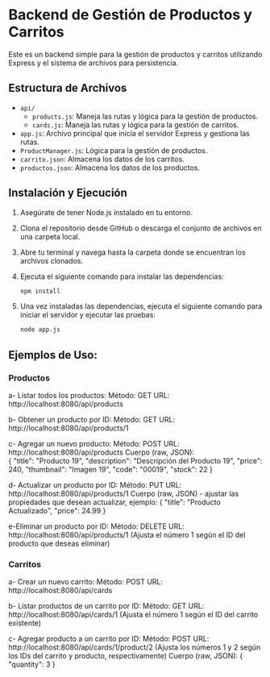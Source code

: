 # Backend de Gestión de Productos y Carritos

Este es un backend simple para la gestión de productos y carritos utilizando Express y el sistema de archivos para persistencia.

## Estructura de Archivos

- `api/`
  - `products.js`: Maneja las rutas y lógica para la gestión de productos.
  - `cards.js`: Maneja las rutas y lógica para la gestión de carritos.
- `app.js`: Archivo principal que inicia el servidor Express y gestiona las rutas.
- `ProductManager.js`: Lógica para la gestión de productos.
- `carrito.json`: Almacena los datos de los carritos.
- `productos.json`: Almacena los datos de los productos.

## Instalación y Ejecución

1. Asegúrate de tener Node.js instalado en tu entorno.

2. Clona el repositorio desde GitHub o descarga el conjunto de archivos en una carpeta local.

3. Abre tu terminal y navega hasta la carpeta donde se encuentran los archivos clonados.

4. Ejecuta el siguiente comando para instalar las dependencias:
    ```bash
    npm install
    ```
5. Una vez instaladas las dependencias, ejecuta el siguiente comando para iniciar el servidor y ejecutar las pruebas:
    ```bash
    node app.js
    ```

## Ejemplos de Uso:
### Productos
a- Listar todos los productos:
    Método: GET
    URL: http://localhost:8080/api/products

b- Obtener un producto por ID:
    Método: GET
    URL: http://localhost:8080/api/products/1

c- Agregar un nuevo producto:
Método: POST
URL: http://localhost:8080/api/products
Cuerpo (raw, JSON):   
    {
    "title": "Producto 19",
    "description": "Descripción del Producto 19",
    "price": 240,
    "thumbnail": "Imagen 19",
    "code": "00019",
    "stock": 22
    }

d- Actualizar un producto por ID:
Método: PUT
URL: http://localhost:8080/api/products/1
Cuerpo (raw, JSON) - ajustar las propiedades que desean actualizar, ejemplo:
{
  "title": "Producto Actualizado",
  "price": 24.99
}

e-Eliminar un producto por ID:
Método: DELETE
URL: http://localhost:8080/api/products/1
(Ajusta el número 1 según el ID del producto que deseas eliminar)

### Carritos
a- Crear un nuevo carrito:
Método: POST
URL: http://localhost:8080/api/cards

b- Listar productos de un carrito por ID:
Método: GET
URL: http://localhost:8080/api/cards/1
(Ajusta el número 1 según el ID del carrito existente)

c- Agregar producto a un carrito por ID:
Método: POST
URL: http://localhost:8080/api/cards/1/product/2
(Ajusta los números 1 y 2 según los IDs del carrito y producto, respectivamente)
Cuerpo (raw, JSON):
{
  "quantity": 3
}